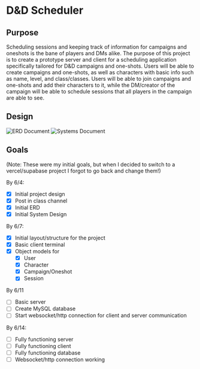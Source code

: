 # D&D Scheduler

## Purpose

Scheduling sessions and keeping track of information for campaigns and oneshots is the bane of players and DMs alike. The purpose of this project is to create a prototype server and client for a scheduling application specifically tailored for D&D campaigns and one-shots. Users will be able to create campaigns and one-shots, as well as characters with basic info such as name, level, and class/classes. Users will be able to join campaigns and one-shots and add their characters to it, while the DM/creator of the campaign will be able to schedule sessions that all players in the campaign are able to see.

## Design
![ERD Document](drawSQL-image-export-2025-05-09.png)
![Systems Document](D&DSchedulerDesign.jpg)

## Goals
(Note: These were my initial goals, but when I decided to switch to a vercel/supabase project I forgot to go back and change them!)

By 6/4:
- [x] Initial project design
- [x] Post in class channel
- [x] Initial ERD
- [x] Initial System Design

By 6/7:
- [x] Initial layout/structure for the project
- [x] Basic client terminal
- [x] Object models for
  - [x] User
  - [x] Character
  - [x] Campaign/Oneshot
  - [x] Session

By 6/11
- [ ] Basic server
- [ ] Create MySQL database
- [ ] Start websocket/http connection for client and server communication

By 6/14:
- [ ] Fully functioning server
- [ ] Fully functioning client
- [ ] Fully functioning database
- [ ] Websocket/http connection working
